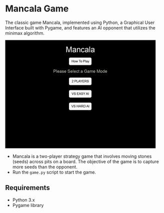 # Mancala Game

The classic game Mancala, implemented using Python, a Graphical User Interface built with Pygame, and features an AI opponent that utilizes the minimax algorithm.

![Mancala Demo](MancalaDemo.gif)

- Mancala is a two-player strategy game that involves moving stones (seeds) across pits on a board. The objective of the game is to capture more seeds than the opponent.
- Run the `game.py` script to start the game.

## Requirements

- Python 3.x
- Pygame library
